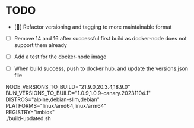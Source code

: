 # TODO

- [🚀] Refactor versioning and tagging to more maintainable format
- [ ] Remove 14 and 16 after successful first build as docker-node does not support them already
- [ ] Add a test for the docker-node image

-[ ] When build success, push to docker hub, and update the versions.json file

NODE_VERSIONS_TO_BUILD="21.9.0,20.3.4,18.9.0" \
BUN_VERSIONS_TO_BUILD="1.0.9,1.0.9-canary.20231104.1" \
DISTROS="alpine,debian-slim,debian" \
PLATFORMS="linux/amd64,linux/arm64" \
REGISTRY="imbios" \
./build-updated.sh
